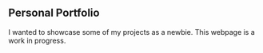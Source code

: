 ## Personal Portfolio

I wanted to showcase some of my projects as a newbie. This webpage is a work in progress. 

